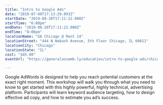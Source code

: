 ```yaml
---
title: "Intro to Google Ads"
date: "2019-07-08T17:13:29.093Z"
startDate: "2019-08-20T17:11:22.000Z"
startTime: "6:00pm"
endDate: "2019-08-20T17:11:22.000Z"
endTime: "8:00pm"
locationName: "GA Chicago @ Rent 24"
locationStreet: "444 N Wabash Avenue, 5th Floor Chicago, IL 60611"
locationCity: "Chicago"
locationState: "IL"
cost: "$45.00"
eventUrl: "https://generalassemb.ly/education/intro-to-google-ads/chicago/78011"

---
```


Google AdWords is designed to help you reach potential customers at the exact right moment. This workshop will walk you through what you need to know to get started with this highly powerful, highly technical, advertising platform. Participants will learn keyword audience targeting, how to design effective ad copy, and how to estimate you ad’s success.


